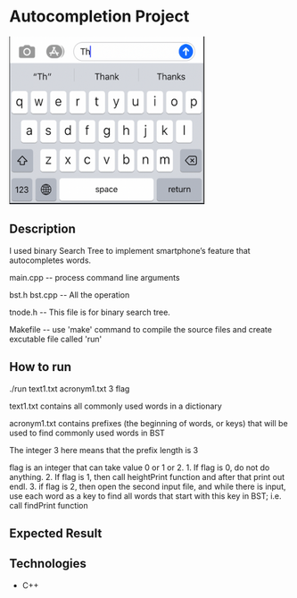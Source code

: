# Autocompletion Project

<img src="images/autocomplete_ex.png" width=350, height=300>

## Description 

I used binary Search Tree to implement smartphone’s feature that autocompletes words. 




main.cpp -- process command line arguments
	
bst.h 
bst.cpp -- All the operation

tnode.h -- This file is for binary search tree.


Makefile -- use 'make' command to compile the source files and create excutable file called 'run'	

## How to run 

./run text1.txt acronym1.txt 3 flag

text1.txt contains all commonly used words in a dictionary 

acronym1.txt contains prefixes (the beginning of words, or keys) that
will be used to find commonly used words in BST

The integer 3 here means that the prefix length is 3

flag is an integer that can take value 0 or 1 or 2. 
	1. If flag is 0, do not do anything.
    2. If flag is 1, then call heightPrint function and after that print out endl.
    3. if flag is 2, then open the second input file, and while there is input, use each word as a key to find all words that start with this key in BST; i.e. call findPrint function

## Expected Result




## Technologies

- C++
